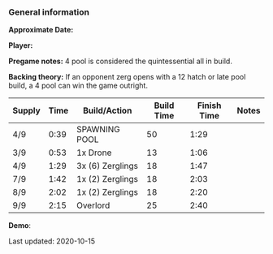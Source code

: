 ### General information

**Approximate Date:**  

**Player:** 

**Pregame notes:** 4 pool is considered the quintessential all in build. 

**Backing theory:**
If an opponent zerg opens with a 12 hatch or late pool build, a 4 pool can win the game outright. 



 Supply | Time | Build/Action | Build Time | Finish Time | Notes
 -------|------|-------|------------|-------------|------ 
|4/9|0:39|SPAWNING POOL|50|1:29
|3/9|0:53|1x Drone|13|1:06
|4/9|1:29|3x (6) Zerglings|18|1:47
|7/9|1:42|1x (2) Zerglings|18|2:03
|8/9|2:02|1x (2) Zerglings|18|2:20
|9/9|2:15|Overlord|25|2:40

**Demo**: 

Last updated: 2020-10-15